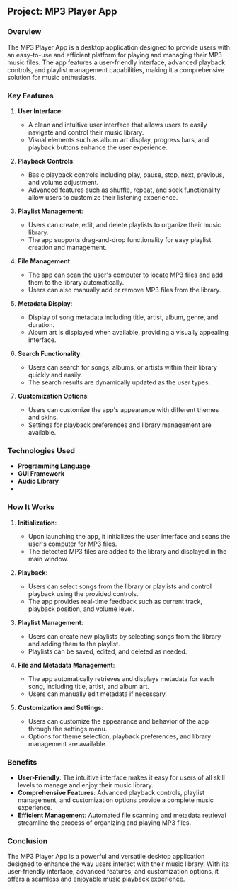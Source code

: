 ## Project: MP3 Player App

### Overview
The MP3 Player App is a desktop application designed to provide users with an easy-to-use and efficient platform for playing and managing their MP3 music files. The app features a user-friendly interface, advanced playback controls, and playlist management capabilities, making it a comprehensive solution for music enthusiasts.

### Key Features
1. **User Interface**:
   - A clean and intuitive user interface that allows users to easily navigate and control their music library.
   - Visual elements such as album art display, progress bars, and playback buttons enhance the user experience.

2. **Playback Controls**:
   - Basic playback controls including play, pause, stop, next, previous, and volume adjustment.
   - Advanced features such as shuffle, repeat, and seek functionality allow users to customize their listening experience.

3. **Playlist Management**:
   - Users can create, edit, and delete playlists to organize their music library.
   - The app supports drag-and-drop functionality for easy playlist creation and management.

4. **File Management**:
   - The app can scan the user's computer to locate MP3 files and add them to the library automatically.
   - Users can also manually add or remove MP3 files from the library.

5. **Metadata Display**:
   - Display of song metadata including title, artist, album, genre, and duration.
   - Album art is displayed when available, providing a visually appealing interface.

6. **Search Functionality**:
   - Users can search for songs, albums, or artists within their library quickly and easily.
   - The search results are dynamically updated as the user types.

7. **Customization Options**:
   - Users can customize the app's appearance with different themes and skins.
   - Settings for playback preferences and library management are available.

### Technologies Used
- **Programming Language**
- **GUI Framework**
- **Audio Library**
- 
### How It Works
1. **Initialization**:
   - Upon launching the app, it initializes the user interface and scans the user's computer for MP3 files.
   - The detected MP3 files are added to the library and displayed in the main window.

2. **Playback**:
   - Users can select songs from the library or playlists and control playback using the provided controls.
   - The app provides real-time feedback such as current track, playback position, and volume level.

3. **Playlist Management**:
   - Users can create new playlists by selecting songs from the library and adding them to the playlist.
   - Playlists can be saved, edited, and deleted as needed.

4. **File and Metadata Management**:
   - The app automatically retrieves and displays metadata for each song, including title, artist, and album art.
   - Users can manually edit metadata if necessary.

5. **Customization and Settings**:
   - Users can customize the appearance and behavior of the app through the settings menu.
   - Options for theme selection, playback preferences, and library management are available.

### Benefits
- **User-Friendly**: The intuitive interface makes it easy for users of all skill levels to manage and enjoy their music library.
- **Comprehensive Features**: Advanced playback controls, playlist management, and customization options provide a complete music experience.
- **Efficient Management**: Automated file scanning and metadata retrieval streamline the process of organizing and playing MP3 files.

### Conclusion
The MP3 Player App is a powerful and versatile desktop application designed to enhance the way users interact with their music library. With its user-friendly interface, advanced features, and customization options, it offers a seamless and enjoyable music playback experience.
